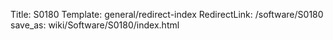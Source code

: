 Title: S0180
Template: general/redirect-index
RedirectLink: /software/S0180
save_as: wiki/Software/S0180/index.html